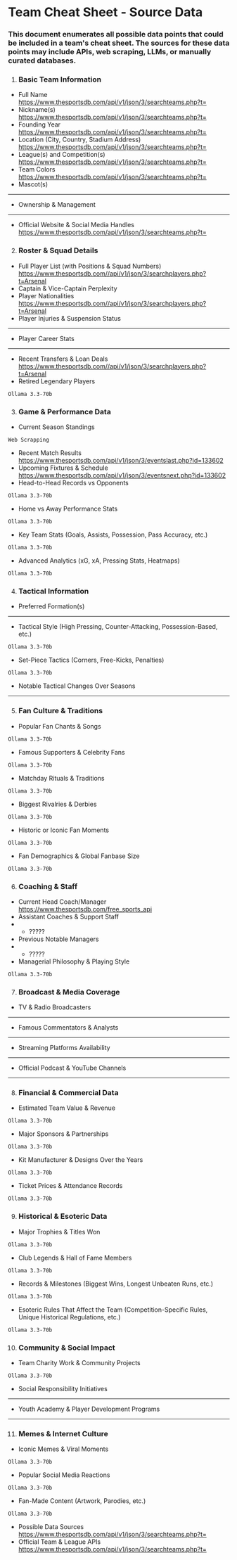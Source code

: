 # Team Cheat Sheet - Source Data

### This document enumerates all possible data points that could be included in a team's cheat sheet. The sources for these data points may include APIs, web scraping, LLMs, or manually curated databases.

1. ### Basic Team Information

- Full Name
  https://www.thesportsdb.com/api/v1/json/3/searchteams.php?t=
- Nickname(s)
  https://www.thesportsdb.com/api/v1/json/3/searchteams.php?t=
- Founding Year
  https://www.thesportsdb.com/api/v1/json/3/searchteams.php?t=
- Location (City, Country, Stadium Address)
  https://www.thesportsdb.com/api/v1/json/3/searchteams.php?t=
- League(s) and Competition(s)
  https://www.thesportsdb.com/api/v1/json/3/searchteams.php?t=
- Team Colors
  https://www.thesportsdb.com/api/v1/json/3/searchteams.php?t=
- Mascot(s)

---

- Ownership & Management

---

- Official Website & Social Media Handles
  https://www.thesportsdb.com/api/v1/json/3/searchteams.php?t=

2. ### Roster & Squad Details

- Full Player List (with Positions & Squad Numbers)
  https://www.thesportsdb.com//api/v1/json/3/searchplayers.php?t=Arsenal
- Captain & Vice-Captain
  Perplexity
- Player Nationalities
  https://www.thesportsdb.com//api/v1/json/3/searchplayers.php?t=Arsenal
- Player Injuries & Suspension Status

---

- Player Career Stats

---

- Recent Transfers & Loan Deals
  https://www.thesportsdb.com//api/v1/json/3/searchplayers.php?t=Arsenal
- Retired Legendary Players

```
Ollama 3.3-70b
```

3. ### Game & Performance Data

- Current Season Standings

```
Web Scrapping
```

- Recent Match Results
  https://www.thesportsdb.com/api/v1/json/3/eventslast.php?id=133602
- Upcoming Fixtures & Schedule
  https://www.thesportsdb.com/api/v1/json/3/eventsnext.php?id=133602
- Head-to-Head Records vs Opponents

```
Ollama 3.3-70b
```

- Home vs Away Performance Stats

```
Ollama 3.3-70b
```

- Key Team Stats (Goals, Assists, Possession, Pass Accuracy, etc.)

```
Ollama 3.3-70b
```

- Advanced Analytics (xG, xA, Pressing Stats, Heatmaps)

```
Ollama 3.3-70b
```

4. ### Tactical Information

- Preferred Formation(s)

---

- Tactical Style (High Pressing, Counter-Attacking, Possession-Based, etc.)

```
Ollama 3.3-70b
```

- Set-Piece Tactics (Corners, Free-Kicks, Penalties)

```
Ollama 3.3-70b
```

- Notable Tactical Changes Over Seasons

---

5. ### Fan Culture & Traditions

- Popular Fan Chants & Songs

```
Ollama 3.3-70b
```

- Famous Supporters & Celebrity Fans

```
Ollama 3.3-70b
```

- Matchday Rituals & Traditions

```
Ollama 3.3-70b
```

- Biggest Rivalries & Derbies

```
Ollama 3.3-70b
```

- Historic or Iconic Fan Moments

```
Ollama 3.3-70b
```

- Fan Demographics & Global Fanbase Size

```
Ollama 3.3-70b
```

6.  ### Coaching & Staff

- Current Head Coach/Manager
  https://www.thesportsdb.com/free_sports_api
- Assistant Coaches & Support Staff
- - ?????
- Previous Notable Managers
- - ?????
- Managerial Philosophy & Playing Style

```
Ollama 3.3-70b
```

7.  ### Broadcast & Media Coverage

- TV & Radio Broadcasters

---

- Famous Commentators & Analysts

---

- Streaming Platforms Availability

---

- Official Podcast & YouTube Channels

---

8.  ### Financial & Commercial Data

- Estimated Team Value & Revenue

```
Ollama 3.3-70b
```

- Major Sponsors & Partnerships

```
Ollama 3.3-70b
```

- Kit Manufacturer & Designs Over the Years

```
Ollama 3.3-70b
```

- Ticket Prices & Attendance Records

```
Ollama 3.3-70b
```

9. ### Historical & Esoteric Data

- Major Trophies & Titles Won

```
Ollama 3.3-70b
```

- Club Legends & Hall of Fame Members

```
Ollama 3.3-70b
```

- Records & Milestones (Biggest Wins, Longest Unbeaten Runs, etc.)

```
Ollama 3.3-70b
```

- Esoteric Rules That Affect the Team (Competition-Specific Rules, Unique Historical Regulations, etc.)

```
Ollama 3.3-70b
```

10. ### Community & Social Impact

- Team Charity Work & Community Projects

```
Ollama 3.3-70b
```

- Social Responsibility Initiatives

---

- Youth Academy & Player Development Programs

---

11. ### Memes & Internet Culture

- Iconic Memes & Viral Moments

```
Ollama 3.3-70b
```

- Popular Social Media Reactions

```
Ollama 3.3-70b
```

- Fan-Made Content (Artwork, Parodies, etc.)

```
Ollama 3.3-70b
```

- Possible Data Sources
  https://www.thesportsdb.com/api/v1/json/3/searchteams.php?t=
- Official Team & League APIs
  https://www.thesportsdb.com/api/v1/json/3/searchteams.php?t=
